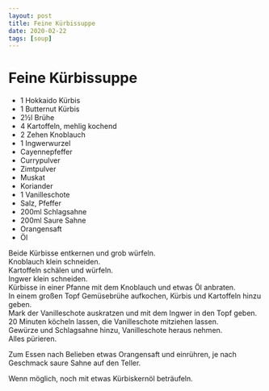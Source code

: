 ```yaml
---
layout: post
title: Feine Kürbissuppe
date: 2020-02-22
tags: [soup]
---
```

# Feine Kürbissuppe

- 1 Hokkaido Kürbis
- 1 Butternut Kürbis
- 2½l Brühe
- 4 Kartoffeln, mehlig kochend
- 2 Zehen Knoblauch
- 1 Ingwerwurzel
- Cayennepfeffer
- Currypulver
- Zimtpulver
- Muskat
- Koriander
- 1 Vanilleschote
- Salz, Pfeffer
- 200ml Schlagsahne
- 200ml Saure Sahne
- Orangensaft
- Öl

Beide Kürbisse entkernen und grob würfeln.  
Knoblauch klein schneiden.  
Kartoffeln schälen und würfeln.  
Ingwer klein schneiden.  
Kürbisse in einer Pfanne mit dem Knoblauch und etwas Öl anbraten.  
In einem großen Topf Gemüsebrühe aufkochen, Kürbis und Kartoffeln hinzu geben.  
Mark der Vanilleschote auskratzen und mit dem Ingwer in den Topf geben.  
20 Minuten köcheln lassen, die Vanilleschote mitziehen lassen.  
Gewürze und Schlagsahne hinzu, Vanilleschote heraus nehmen.  
Alles pürieren.  
  
Zum Essen nach Belieben etwas Orangensaft und einrühren, je nach Geschmack saure Sahne auf den Teller.  
  
Wenn möglich, noch mit etwas Kürbiskernöl beträufeln.  
